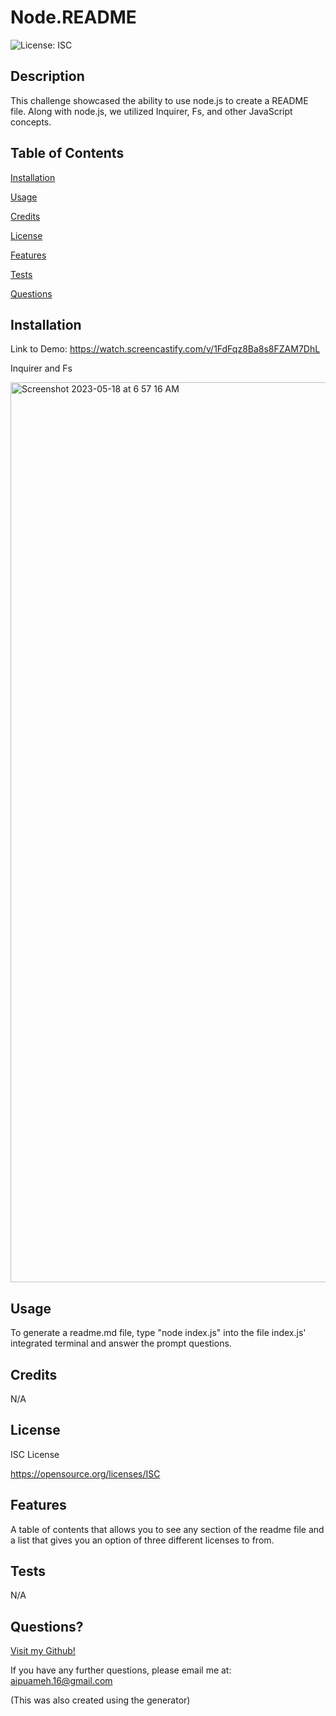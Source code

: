# Node.README
![License: ISC](https://img.shields.io/badge/License-ISC-blue.svg)

  ## Description 
This challenge showcased the ability to use node.js to create a README file. Along with node.js, we utilized Inquirer, Fs, and other JavaScript concepts.  

  ## Table of Contents
[Installation](#installation)

[Usage](#usage)

[Credits](#credits)

[License](#license)

[Features](#features)

[Tests](#tests)

[Questions](#questions)
                
  ## Installation 
Link to Demo: https://watch.screencastify.com/v/1FdFqz8Ba8s8FZAM7DhL

Inquirer and Fs

<img width="1440" alt="Screenshot 2023-05-18 at 6 57 16 AM" src="https://github.com/AipuAmeh/node-README/assets/110988589/2eca6e30-e200-429c-9725-6095f0d4168b">

                
  ## Usage 
To generate a readme.md file, type "node index.js" into the file index.js' integrated terminal and answer the prompt questions.
                
  ## Credits 
N/A
               
  ## License 
ISC License

  https://opensource.org/licenses/ISC

  ## Features 
A table of contents that allows you to see any section of the readme file and a list that gives you an option of three different licenses to from.
    
  ## Tests
N/A 

  ## Questions? 
[Visit my Github!](https://github.com/AipuAmeh/node-README)  

If you have any further questions, please email me at: aipuameh.16@gmail.com 

(This was also created using the generator)
